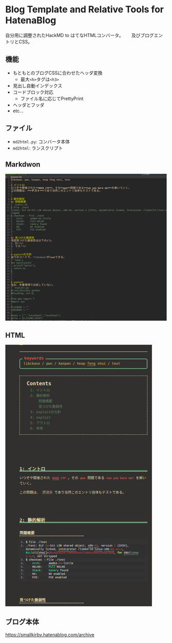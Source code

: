 # Blog Template and Relative Tools  for HatenaBlog
自分用に調整されたHackMD to はてなHTMLコンバータ。　　
及びブログエントリとCSS。

## 機能
- もともとのブログCSSに合わせたヘッダ変換
  - 最大`<h>`タグは`<h3>`
- 見出し自動インデックス
- コードブロック対応
  - ファイル名に応じてPrettyPrint
- ヘッダとフッダ
- etc...

## ファイル
- `md2html.py`: コンバータ本体
- `md2html`: ランスクリプト

## Markdwon
![markdown image1](picture/before1.png)
## HTML
![html image1](picture/after1.png)

## ブログ本体
https://smallkirby.hatenablog.com/archive
